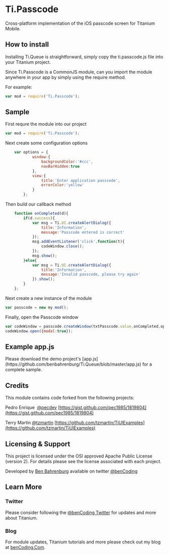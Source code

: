 <h1>Ti.Passcode</h1>

Cross-platform implementation of the iOS passcode screen for Titanium Mobile.


<h2>How to install</h2>

Installing Ti.Queue is straightforward, simply copy the ti.passcode.js file into your Titanium project.

Since Ti.Passcode is a CommonJS module, can you import the module anywhere in your app by simply using the require method.

For example:
```javascript
var mod = require('Ti.Passcode');
```

<h2>Sample</h2>

First requre the module into our project

```javascript
var mod = require('Ti.Passcode');
```

Next create some configuration options

```javascript
	var options = {
			window:{
				backgroundColor:'#ccc',
				navBarHidden:true
			},
			view:{
				title:'Enter application passcode',
				errorColor:'yellow'
			}
		};		
```

Then build our callback method

```javascript
	function onCompleted(d){					
		if(d.success){
			var msg = Ti.UI.createAlertDialog({
				title:'Information',
				message:'Passcode entered is correct'
			});				
			msg.addEventListener('click',function(t){
				codeWindow.close();		
			});
			msg.show();				
		}else{
			var msg = Ti.UI.createAlertDialog({
				title:'Information',
				message:'Invalid passcode, please try again'
			}).show();
		}			
	};
```

Next create a new instance of the module

```javascript
var passcode = new my.mod();
```

Finally, open the Passcode window

```javascript
var codeWindow = passcode.createWindow(txtPasscode.value,onCompleted,options);
codeWindow.open({modal:true});
```

<h2>Example app.js</h2>
Please download the demo project's [app.js](https://github.com/benbahrenburg/Ti.Queue/blob/master/app.js) for a complete sample.

<h2>Credits</h2>

 This module contains code forked from the following projects:
 
 Pedro Enrique ‏ [@pecdev](http://twitter.com/pecdev)
 [https://gist.github.com/pec1985/1819804](https://gist.github.com/pec1985/1819804)

 Terry Martin [@tzmartin](http://twitter.com/tzmartin)
 [https://github.com/tzmartin/TiUIExamples](https://github.com/tzmartin/TiUIExamples)

<h2>Licensing & Support</h2>

This project is licensed under the OSI approved Apache Public License (version 2). For details please see the license associated with each project.

Developed by [Ben Bahrenburg](http://bahrenburgs.com) available on twitter [@benCoding](http://twitter.com/benCoding)

<h2>Learn More</h2>

<h3>Twitter</h3>

Please consider following the [@benCoding Twitter](http://www.twitter.com/benCoding) for updates 
and more about Titanium.

<h3>Blog</h3>

For module updates, Titanium tutorials and more please check out my blog at [benCoding.Com](http://benCoding.com). 
